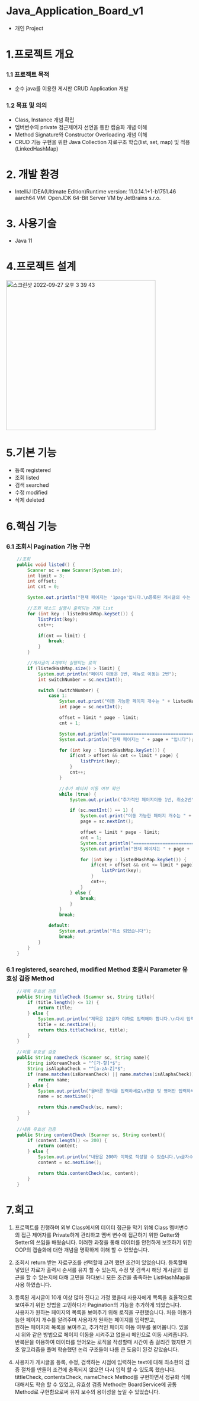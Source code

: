 # Java_Application_Board_v1
- 개인 Project
# 1.프로젝트 개요
### 1.1 프로젝트 목적
- 순수 java를 이용한 게시판 CRUD Application 개발
### 1.2 목표 및 의의
- Class, Instance 개념 확립
- 멤버변수의 private 접근제어자 선언을 통한 캡술화 개념 이해 
- Method Signature와 Constructor Overloading 개념 이해 
- CRUD 기능 구현을 위한 Java Collection 자료구조 학습(list, set, map) 및 적용(LinkedHashMap)
# 2. 개발 환경
- IntelliJ IDEA(Ultimate Edition)Runtime version: 11.0.14.1+1-b1751.46 aarch64 VM: OpenJDK 64-Bit Server VM by JetBrains s.r.o.
# 3. 사용기술
- Java 11
# 4.프로젝트 설계
<img width="403" alt="스크린샷 2022-09-27 오후 3 39 43" src="https://user-images.githubusercontent.com/103010985/192451771-ee61c01a-f4da-40af-a7fb-13ccd96aa6f9.png">

# 5.기본 기능
- 등록 registered 
- 조회 listed
- 검색 searched
- 수정 modified
- 삭제 deleted



# 6.핵심 기능

### 6.1 조회시 Pagination 기능 구현

```java
    //조회
    public void listed() {
        Scanner sc = new Scanner(System.in);
        int limit = 3;
        int offset;
        int cnt = 0;

        System.out.println("현재 페이지는 '1page'입니다.\n등록된 게시글의 수는 총 " + listedHashMap.size() + " 개 입니다. ");

        //조회 메소드 실행시 출력되는 기본 list
        for (int key : listedHashMap.keySet()) {
            listPrint(key);
            cnt++;

            if(cnt == limit) {
                break;
            }
        }

        //게시글이 4개부터 실행되는 로직
        if (listedHashMap.size() > limit) {
            System.out.println("페이지 이동은 1번, 메뉴로 이동는 2번");
            int switchNumber = sc.nextInt();

            switch (switchNumber) {
                case 1:
                    System.out.print("이동 가능한 페이지 개수는 " + listedHashMap.size() / limit + "개 입니다. \n이동하실 page를 입력하세요\n ");
                    int page = sc.nextInt();

                    offset = limit * page - limit;
                    cnt = 1;

                    System.out.println("================================");
                    System.out.println("현재 페이지는 " + page + "입니다");

                    for (int key : listedHashMap.keySet()) {
                        if(cnt > offset && cnt <= limit * page) {
                            listPrint(key);
                        }
                        cnt++;
                    }

                    //추가 페이지 이동 여부 확인
                    while (true) {
                        System.out.println("추가적인 페이지이동 1번, 취소2번");

                        if (sc.nextInt() == 1) {
                            System.out.print("이동 가능한 페이지 개수는 " + listedHashMap.size() / limit + "개 입니다. \n이동하실 page를 입력하세요\n ");
                            page = sc.nextInt();

                            offset = limit * page - limit;
                            cnt = 1;
                            System.out.println("================================");
                            System.out.println("현재 페이지는 " + page + "입니다");

                            for (int key : listedHashMap.keySet()) {
                                if(cnt > offset && cnt <= limit * page) {
                                    listPrint(key);
                                }
                                cnt++;
                            }
                        } else {
                            break;
                        }
                    }
                    break;

                default:
                    System.out.println("취소 되었습니다");
                    break;
            }
        }
    }
```

### 6.1 registered, searched, modified Method 호출시 Parameter 유효성 검증 Method
```java
    //제목 유효성 검증
    public String titleCheck (Scanner sc, String title){
        if (title.length() <= 12) {
            return title;
        } else {
            System.out.println("제목은 12글자 이하로 입력해야 합니다.\n다시 입력하세요.");
            title = sc.nextLine();
            return this.titleCheck(sc, title);
        }
    }
    
    //이름 유효성 검증
    public String nameCheck (Scanner sc, String name){
        String isKoreanCheck = "^[가-힣]*$";
        String isAlaphaCheck = "^[a-zA-Z]*$";
        if (name.matches(isKoreanCheck) || name.matches(isAlaphaCheck)) {
            return name;
        } else {
            System.out.println("올바른 형식을 입력하세요\n한글 및 영어만 입력하세요.");
            name = sc.nextLine();

            return this.nameCheck(sc, name);
        }
    }
    
    //내용 유효성 검증
    public String contentCheck (Scanner sc, String content){
        if (content.length() <= 200) {
            return content;
        } else {
            System.out.println("내용은 200자 이하로 작성할 수 있습니다.\n글자수에 맞게 다시 작성하세요");
            content = sc.nextLine();

            return this.contentCheck(sc, content);
        }
    }
```

# 7.회고
1. 프로젝트를 진행하며 외부 Class에서의 데이터 접근을 막기 위해 Class 멤버변수의 접근 제어자를 Private하게 관리하고 멤버 변수에 접근하기 위한 Getter와 Setter의 쓰임을 배웠습니다.
이러한 과정을 통해 데이터를 안전하게 보호하기 위한 OOP의 캡슐화에 대한 개념을 명확하게 이해 할 수 있었습니다.</br>

2. 조회시 return 받는 자료구조를 선택할때 고려 했던 조건이 있었습니다. 등록할때 넣었던 자료가 출력시 순서를 유지 할 수 있는지, 수정 및 검색시 해당 게시글의 접근을 할 수 있는지에 대해 고민을 하다보니 모든 조건을 충족하는 ListHashMap을 사용 하였습니다.</br>


3. 등록된 게시글이 10개 이상 많아 진다고 가정 했을때 사용자에게 목록을 효율적으로 보여주기 위한 방법을 고민하다가 Pagination의 기능을 추가하게 되었습니다.</br>
사용자가 원하는 페이지의 목록을 보여주기 위해 로직을 구현했습니다. 처음 이동가능한 페이지 개수를 알려주며 사용자가 원하는 페이지를 입력받고, <br>원하는 페이지의 목록을 보여주고, 추가적인 페이지 이동 여부를 물어봅니다. 있을시 위와 같은 방법으로 페이지 이동을 시켜주고 없을시 메인으로 이동 시켜줍니다. 반복문을 이용하여 데이터를 얻어오는 로직을 작성할때 시간이 좀 걸리긴 했지만 기초 알고리즘을 풀며 학습했던 논리 구조들이 나름 큰 도움이 된것 같았습니다.

4. 사용자가 게시글을 등록, 수정, 검색하는 시점에 입력하는 text에 대해 최소한의 검증 절차를 만들어 조건에 충족되지 않으면 다시 입력 할 수 있도록 했습니다. tittleCheck, contentsCheck, nameCheck Method를 구현하면서 정규화 식에 대해서도 학습 할 수 있었고, 유효성 검증 Method는 BoardService에 공통 Method로 구현함으로써 유지 보수의 용이성을 높일 수 있었습니다.



